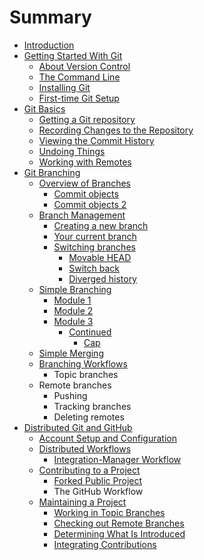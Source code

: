 # Summary

* [Introduction](README.md)
* [Getting Started With Git](getting-started-with-git.md)
  * [About Version Control](getting-started-with-git/about-version-control.md)
  * [The Command Line](getting-started-with-git/the-command-line.md)
  * [Installing Git](getting-started-with-git/installing-git.md)
  * [First-time Git Setup](getting-started-with-git/first-time-git-setup.md)
* [Git Basics](git-basics.md)
  * [Getting a Git repository](git-basics/getting-a-git-repository.md)
  * [Recording Changes to the Repository](git-basics/recording-changes-to-the-repository.md)
  * [Viewing the Commit History](git-basics/viewing-the-commit-history.md)
  * [Undoing Things](git-basics/undoing-things.md)
  * [Working with Remotes](git-basics/working-with-remotes.md)
* [Git Branching](git-branching.md)
  * [Overview of Branches](git-branching/overview-of-branches.md)
    * [Commit objects](git-branching/overview-of-branches/flip-through.md)
    * [Commit objects 2](git-branching/overview-of-branches/flip1.md)
  * [Branch Management](git-branching/branch-management.md)
    * [Creating a new branch](git-branching/branch-management/creating-a-new-branch.md)
    * [Your current branch](git-branching/branch-management/your-current-branch.md)
    * [Switching branches](git-branching/branch-management/switching-to-a-different-branch.md)
      * [Movable HEAD ](git-branching/branch-management/switching-to-a-different-branch/movable-head.md)
      * [Switch back](git-branching/branch-management/switching-to-a-different-branch/switch-back.md)
      * [Diverged history](git-branching/branch-management/switching-to-a-different-branch/diverged-history.md)
  * [Simple Branching](git-branching/simple-branching.md)
    * [Module 1](git-branching/simple-branching/module-1.md)
    * [Module 2](git-branching/simple-branching/module-2.md)
    * [Module 3](git-branching/simple-branching/module-3.md)
      * [Continued](git-branching/simple-branching/module-3/continued.md)
        * [Cap](git-branching/simple-branching/module-3/continued/cap.md)
  * [Simple Merging](git-branching/simple-merging.md)
  * [Branching Workflows](git-branching/branching-workflows.md)
    * Topic branches
  * Remote branches
    * Pushing
    * Tracking branches
    * Deleting remotes
* [Distributed Git and GitHub](distributed-git-and-github.md)
  * [Account Setup and Configuration](distributed-git-and-github/account-setup-and-configuration.md)
  * [Distributed Workflows](distributed-git-and-github/distributed-workflows.md)
    * [Integration-Manager Workflow](distributed-git-and-github/distributed-workflows/integration-manager-workflow.md)
  * [Contributing to a Project](distributed-git-and-github/contributing-to-a-project.md)
    * [Forked Public Project](distributed-git-and-github/contributing-to-a-project/forked-public-project.md)
    * The GitHub Workflow
  * [Maintaining a Project](distributed-git-and-github/maintaining-a-project.md)
    * [Working in Topic Branches](distributed-git-and-github/maintaining-a-project/working-in-topic-branches.md)
    * [Checking out Remote Branches](distributed-git-and-github/maintaining-a-project/checking-out-remote-branches.md)
    * [Determining What Is Introduced](distributed-git-and-github/maintaining-a-project/determining-what-is-introduced.md)
    * [Integrating Contributions](distributed-git-and-github/maintaining-a-project/integrating-contributions.md)


